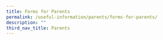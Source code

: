 ```yaml
---
title: Forms for Parents
permalink: /useful-information/parents/forms-for-parents/
description: ""
third_nav_title: Parents
---
```

